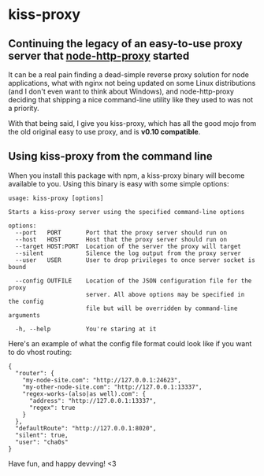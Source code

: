# kiss-proxy

## Continuing the legacy of an easy-to-use proxy server that [node-http-proxy](http://github.com/nodejitsu/node-http-proxy) started

It can be a real pain finding a dead-simple reverse proxy solution for node applications, what with nginx not being updated on
some Linux distributions (and I don't even want to think about Windows), and node-http-proxy deciding that shipping a nice
command-line utility like they used to was not a priority.

With that being said, I give you kiss-proxy, which has all the good mojo from the old original easy to use proxy, and is
**v0.10 compatible**.

## Using kiss-proxy from the command line
When you install this package with npm, a kiss-proxy binary will become available to you. Using this binary is easy with some simple options:

```
usage: kiss-proxy [options]

Starts a kiss-proxy server using the specified command-line options

options:
  --port   PORT       Port that the proxy server should run on
  --host   HOST       Host that the proxy server should run on
  --target HOST:PORT  Location of the server the proxy will target
  --silent            Silence the log output from the proxy server
  --user   USER       User to drop privileges to once server socket is bound
  
  --config OUTFILE    Location of the JSON configuration file for the proxy
                      server. All above options may be specified in the config
                      file but will be overridden by command-line arguments
  
  -h, --help          You're staring at it
```

Here's an example of what the config file format could look like if you want to do vhost routing:

```
{
  "router": {
    "my-node-site.com": "http://127.0.0.1:24623",
    "my-other-node-site.com": "http://127.0.0.1:13337",
    "regex-works-(also|as well).com": {
      "address": "http://127.0.0.1:13337",
      "regex": true
    }
  },
  "defaultRoute": "http://127.0.0.1:8020",
  "silent": true,
  "user": "cha0s"
}
```

Have fun, and happy devving! <3
